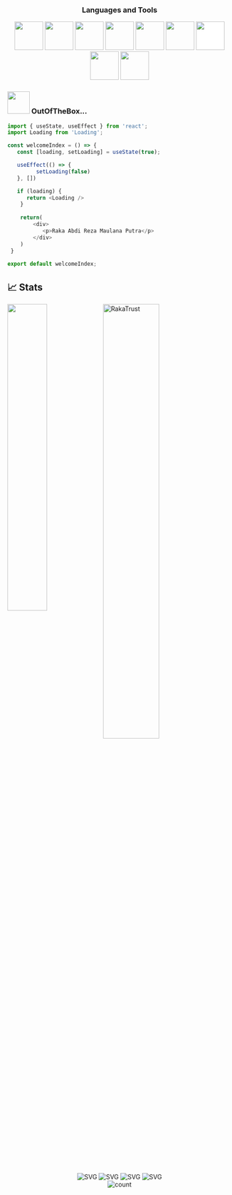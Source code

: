 

<h3 align="Center">Languages and Tools</h3>  
<p align="center">
<img src="https://user-images.githubusercontent.com/83684256/226152582-6de1f75b-fcbd-41b8-9c04-9f474aa9d4e0.png" style="height: 4rem"/>
<img src="https://user-images.githubusercontent.com/83684256/226152634-c1eaf4bd-9ab5-4acf-b2d1-5a129572761f.png" style="height: 4rem"/>
<img src="https://cdn.jsdelivr.net/gh/devicons/devicon/icons/javascript/javascript-plain.svg" style="height: 4rem"/>
<img src="https://media.graphassets.com/91q3gAEGSh6HCrpnPgxS"  style="height: 4rem"/>
<img src="https://upload.wikimedia.org/wikipedia/commons/thumb/8/8e/Nextjs-logo.svg/800px-Nextjs-logo.svg.png" style="height: 4rem"/>
<img src="https://cdn.jsdelivr.net/gh/devicons/devicon/icons/git/git-plain.svg" style="height: 4rem"/>
<img src="https://upload.wikimedia.org/wikipedia/commons/thumb/9/9a/Laravel.svg/985px-Laravel.svg.png" style="height: 4rem; background-color:white"/>
<img src="https://upload.wikimedia.org/wikipedia/commons/thumb/9/9a/Visual_Studio_Code_1.35_icon.svg/2048px-Visual_Studio_Code_1.35_icon.svg.png" style="height: 4rem" />
   <img src="https://user-images.githubusercontent.com/83684256/226152519-d9d532b9-1e4d-447a-8527-61522e53bd8f.png" style="height: 4rem" />
</p>

### <img src="https://media.giphy.com/media/VgCDAzcKvsR6OM0uWg/giphy.gif" width="50"> OutOfTheBox...

```js
import { useState, useEffect } from 'react';
import Loading from 'Loading';

const welcomeIndex = () => {
   const [loading, setLoading] = useState(true);

   useEffect(() => {
         setLoading(false)
   }, [])

   if (loading) {
      return <Loading />
    }
    
    return(
        <div>
           <p>Raka Abdi Reza Maulana Putra</p>
        </div>
    )
 }
 
export default welcomeIndex;
```

## 📈 Stats
<img align="left" width="42%" src="https://github-readme-stats.vercel.app/api/top-langs/?username=grizz12&layout=compact&theme=material-palenight&hide_border=true" />
<img width="50%" src="https://streak-stats.demolab.com?user=grizz12&theme=neon-palenight&hide_border=true" alt="RakaTrust" />
<br/>

<div align="center">
    <img src="https://forthebadge.com/images/badges/powered-by-coffee.svg" alt="SVG" />
    <img src="https://forthebadge.com/images/badges/built-with-swag.svg" alt="SVG" />
    <img src="https://forthebadge.com/images/badges/uses-brains.svg" alt="SVG" />
   <img src="https://forthebadge.com/images/badges/for-you.svg" alt="SVG" />
</div>
    <div align="center">
        <img src="https://komarev.com/ghpvc/?username=grizz12&label=Visitors+Count&color=brightgreen" alt="count"/>
    </div>
